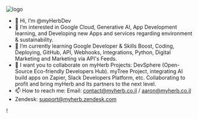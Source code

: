 ![logo](https://github.com/myHerbDev/myHerbDev/assets/137535445/303808ce-dfe8-4d25-bcca-64a04f210ff0)

- 👋 Hi, I’m @myHerbDev
- 👀 I’m interested in Google Cloud, Generative AI, App Development learning, and Developing new Apps and services regarding environment & sustainability.
- 🌱 I’m currently learning Google Developer & Skills Boost, Coding, Deploying, GitHub, API, Webhooks, Integrations, Python, Digital Marketing and Marketing via API's Feeds.
- 💞️ I want you to collaborate on myHerb Projects: DevSphere (Open-Source Eco-friendly Developers Hub). myTree Project, integrating AI build apps on Zapier, Slack Developers Platform, etc. Collaborating to profit and bring myHerb and Its partners to the next level. 
- 📫 How to reach me: Email: contact@myherb.co.il / aaron@myherb.co.il
- Zendesk: support@myherb.zendesk.com

<!---
myHerbDev/myHerbDev is a ✨ special ✨ repository because its `README.md` (this file) appears on your GitHub profile.
You can click the Preview link to take a look at your changes.
--->!

